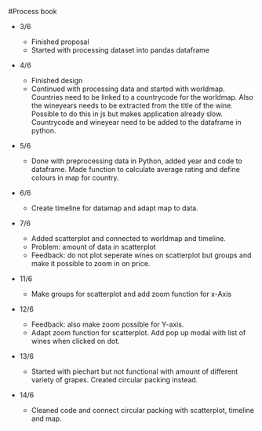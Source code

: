 #Process book 
* 3/6
    * Finished proposal
    * Started with processing dataset into pandas dataframe

* 4/6
    * Finished design
    * Continued with processing data and started with worldmap. Countries need to be linked to a countrycode for the worldmap. Also the wineyears needs to be extracted from the title of the wine. Possible to do this in js but makes application already slow. Countrycode and wineyear need to be added to the dataframe in python.

* 5/6
    * Done with preprocessing data in Python, added year and code to dataframe. Made function to calculate average rating and define colours in map for country. 

* 6/6
    * Create timeline for datamap and adapt map to data.

* 7/6
    * Added scatterplot and connected to worldmap and timeline. 
    * Problem: amount of data in scatterplot
    * Feedback: do not plot seperate wines on scatterplot but groups and make it possible to zoom in on price.

* 11/6
    * Make groups for scatterplot and add zoom function for x-Axis

* 12/6
    * Feedback: also make zoom possible for Y-axis.
    * Adapt zoom function for scatterplot. Add pop up modal with list of wines when clicked on dot.

* 13/6
    * Started with piechart but not functional with amount of different variety of grapes. Created circular packing instead.

* 14/6
    * Cleaned code and connect circular packing with scatterplot, timeline and map.
